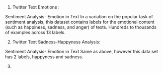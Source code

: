 1. Twitter Text Emotions : 

Sentiment Analysis- Emotion in Text
In a variation on the popular task of sentiment analysis, this dataset contains labels for the emotional content 
(such as happiness, sadness, and anger) of texts. Hundreds to thousands of examples across 13 labels.

2. Twitter Text Sadness-Happyness Analysis:

Sentiment Analysis- Emotion in Text
Same as above, however this data set has 2 labels, happyness and sadness.

3.
